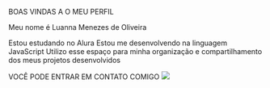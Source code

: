 BOAS VINDAS A O MEU PERFIL

Meu nome é Luanna Menezes de Oliveira

Estou estudando no Alura
Estou me desenvolvendo na linguagem JavaScript
Utilizo esse espaço para minha organização e compartilhamento dos meus projetos desenvolvidos

VOCÊ PODE ENTRAR EM CONTATO COMIGO
![](00001115259556sp@al.educacao.sp.gov.br)
